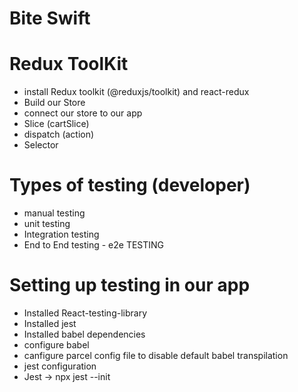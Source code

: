# Bite Swift


# Redux ToolKit
 - install Redux toolkit (@reduxjs/toolkit) and react-redux
 - Build our Store
 - connect our store to our app
 - Slice (cartSlice)
 - dispatch (action)
 - Selector

# Types of testing (developer)
- manual testing
- unit testing
- Integration testing
- End to End testing - e2e TESTING

# Setting up testing in our app

- Installed React-testing-library
- Installed jest
- Installed babel dependencies
- configure babel
- canfigure parcel config file to disable default babel transpilation
- jest configuration
- Jest ->  npx jest --init